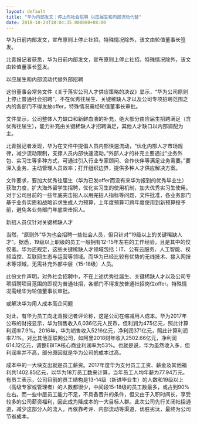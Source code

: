 ```yaml
---
layout: default
title: "华为内部发文：停止向社会招聘 以应届生和内部流动代替"
date: 2018-10-24T18:04:35.000000+08:00
---
```


华为日前内部发文，宣布原则上停止社招，特殊情况除外，该文由轮值董事长签发。

北青报记者获悉，华为日前内部发文，宣布原则上停止社招，特殊情况除外，该文由轮值董事长签发。

以应届生和内部流动代替外部招聘

这份董事会常务文件《关于落实公司人才供应策略的决议》显示，“华为公司原则上停止普通社会招聘”，不在优秀往届生、关键稀缺人才以及公司专项招聘范围之内的各部门不得发放offer，特殊情况需经轮值董事长审批。

文件显示，公司整体人力缺口和新鲜血液的补充，绝大部分由应届生招聘满足（含优秀往届生），能力补充由关键稀缺人才招聘满足，其他人才缺口以内部调配为主。

北青报记者发现，华为在文件中提倡人员内部快速流动，“优化内部人才市场规律，减少流动限制，支撑人员内部快速流动。”外部人才的补充主要通过“业务外包、实习生等多种方式，可通过引入行业专家顾问、合作伙伴等满足业务需要。”要深入业务，主动管理人员效率；打开组织边界，提供多种人才供应解决方案。

文件要求，要加大优秀往届生（华为已发offer而没有来华为报到的优秀毕业生）获取力度，扩大海外留学生招聘，优化实习生的使用机制，加大优秀实习生使用。对于公司目前的一些年底突击招人以用完招人指标等问题，文件批准，各业务部门基于业务实质和战略诉求生成人力预算，上年度预算可跨年度使用到新预算授予前，避免各业务部门年底突击招人。

新招人员仅针对关键稀缺人才

当然，“原则外”华为也会招聘一些社会人员，但只针对“19级以上的关键稀缺人才”。据悉，19级以上职级的员工一般拥有12-15年左右的工作经验，且是其中的佼佼者。华为还规定，这些关键稀缺人才领域包括：IT、公有云服务、人工智能、视频监控、互联网生态与运营等领域。而华为已经比较有优势的无线技术、接入网技术等领域，无需补充外部中层（15-18级）人员。

此份文件声明，对外社会招聘中，不在上述优秀往届生、关键稀缺人才以及公司专项招聘项目范围的即视为普通社招，各部门不得发放普通社招岗位offer。特殊情况需经华为轮值董事长审批。

或解决华为用人成本高企问题

对此，有华为员工向北青报记者评论称，这是公司在缩减用人成本。华为2017年公布的财报显示，华为销售收入6,036亿元人民币，但利润为475亿元，照此计算利润率7.9%。2016年，华为销售收入5216亿元，净利润371亿元，照此计算利润率7.1%。对比其他互联网公司，如阿里2018财年收入2502.66亿元，净利润614.12亿元，调整EBITA核心商业利润率为53%。也就是说，华为虽然收入多，但利润率并不高，部分原因就是华为公司的成本过高。

成本中的一大块支出就是员工薪资。2017年度华为支付员工工资、薪金及其他福利共1402.85亿元，以华为18万员工数来计算，当年员工人均年薪为77.94万元。有员工表示，公司目前的员工结构是13-14级（新进毕业生）的人数和19级以上（高级专家或管理者）的人数都很少，中间段15-18级的员工数最多，或占到90%左右。而一些中层员工能力不足，不具备晋升的条件，但又由于入职时间长，享受较多的公司薪资福利，因此成为降成本的一大目标人群。此次公司先行关闭社招通道，减少这部分人的流入，再依靠考评、内部流动等渠道，优胜劣汰，最终为公司节省成本。

